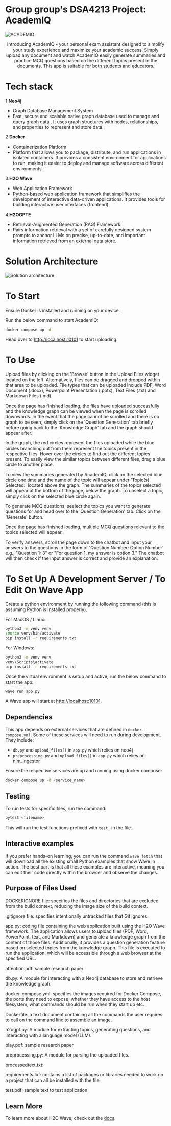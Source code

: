 # Group group's DSA4213 Project: AcademIQ 

![ACADEMIQ](https://www.svgrepo.com/show/288267/studying-student.svg)

<div align='center'>


Introducing AcademIQ - your personal exam assistant designed to simplify your study experience and maximize your academic success. Simply upload any document and watch AcademIQ easily generate summaries and practice MCQ questions based on the different topics present in the documents. This app is suitable for both students and educators.

</div>

# Tech stack

1.**Neo4j**
   - Graph Database Management System
   - Fast, secure and scalable native graph database used to manage and query graph data . It uses graph structures with nodes, relationships, and properties to represent and store data.

2 **Docker**
   - Containerization Platform
   - Platform that allows you to package, distribute, and run applications in isolated containers. It provides a consistent environment for applications to run, making it easier to deploy and manage software across different environments.

3.**H2O Wave**
   - Web Application Framework
   - Python-based web application framework that simplifies the development of interactive data-driven applications. It provides tools for building interactive user interfaces (frontend)

4.**H2OGPTE**
   - Retrieval-Augmented Generation (RAG) Framework
   - Pairs information retrieval with a set of carefully designed system prompts to anchor LLMs on precise, up-to-date, and important information retrieved from an external data store.

# Solution Architecture
![Solution architecture](architecture_overview.png)

# To Start

Ensure Docker is installed and running on your device.

Run the below command to start AcademIQ:

```sh
docker compose up -d
```

Head over to <http://localhost:10101> to start uploading.

# To Use

Upload files by clicking on the 'Browse' button in the Upload Files widget located on the left. Alternatively, files can be dragged and dropped within that area to be uploaded. File types that can be uploaded include PDF, Word Document (.docx), Powerpoint Presentation (.pptx), Text Files (.txt) and Markdown Files (.md).

Once the page has finished loading, the files have uploaded successfully and the knowledge graph can be viewed when the page is scrolled downwards. In the event that the page cannot be scrolled and there is no graph to be seen, simply click on the 'Question Generation' tab briefly before going back to the 'Knowledge Graph' tab and the graph should appear after.

In the graph, the red circles represent the files uploaded while the blue circles branching out from them represent the topics present in the respective files. Hover over the circles to find out the different topics present. To easily view the similar topics between different files, drag a blue circle to another place.

To view the summaries generated by AcademIQ, click on the selected blue circle one time and the name of the topic will appear under 'Topic(s) Selected:' located above the graph. The summaries of the topics selected will appear at the bottom of the page, below the graph. To unselect a topic, simply click on the selected blue circle again.

To generate MCQ questions, seelect the topics you want to generate questions for and head over to the 'Question Generation' tab. Click on the 'Generate' button.

Once the page has finished loading, multiple MCQ questions relevant to the topics selected will appear. 

To verify answers, scroll the page down to the chatbot and input your answers to the questions in the form of 'Question Number: Option Number' e.g., "Question 1: 3" or "For question 1, my answer is option 3." The chatbot will then check if the input answer is correct and provide an explanation.


# To Set Up A Development Server / To Edit On Wave App

Create a python environment by running the following command (this is assuming Python is installed properly).


For MacOS / Linux:

```sh
python3 -m venv venv
source venv/bin/activate
pip install -r requirements.txt
```

For Windows:

```sh
python3 -m venv venv
venv\Scripts\activate
pip install -r requirements.txt
```


Once the virtual environment is setup and active, run the below command to start the app:

```sh
wave run app.py
```

A Wave app will start at <http://localhost:10101>.

## Dependencies

This app depends on external services that are defined in `docker-compose.yml`. Some of these
services will need to run during development. They include:

- `db.py` and `upload_files()` in `app.py` which relies on neo4j
- `preprocessing.py` and `upload_files()` in `app.py` which relies on nlm_ingestor

Ensure the respective services are up and running using docker compose:

```sh
docker compose up -d <service_name>
```

## Testing

To run tests for specific files, run the command:

```sh
pytest <filename>
```

This will run the test functions prefixed with `test_` in the file.

## Interactive examples

If you prefer hands-on learning, you can run the command `wave fetch` that will download all the existing small Python examples that show Wave in action. The best part is that all these examples are interactive, meaning you can edit their code directly within the browser and observe the changes.

## Purpose of Files Used

DOCKERIGNORE file: specifies the files and directories that are excluded from the build context, reducing the image size of the build context.

.gitignore file: specifies intentionally untracked files that Git ignores.

app.py: coding file containing the web application built using the H2O Wave framework. The application allows users to upload files (PDF, Word, PowerPoint, text, and Markdown) and generate a knowledge graph from the content of those files. Additionally, it provides a question generation feature based on selected topics from the knowledge graph. This file is executed to run the application, which will be accessible through a web browser at the specified URL.

attention.pdf: sample research paper

db.py: A module for interacting with a Neo4j database to store and retrieve the knowledge graph.

docker-compose.yml: specifies the images required for Docker Compose, the ports they need to expose, whether they have access to the host filesystem, what commands should be run when they start up etc.

Dockerfile: a text document containing all the commands the user requires to call on the command line to assemble an image.

h2ogpt.py: A module for extracting topics, generating questions, and interacting with a language model (LLM).

play.pdf: sample research paper

preprocessing.py: A module for parsing the uploaded files.

processedtext.txt:

requirements.txt: contains a list of packages or libraries needed to work on a project that can all be installed with the file.

test.pdf: sample text to test application

## Learn More

To learn more about H2O Wave, check out the [docs](https://wave.h2o.ai/).